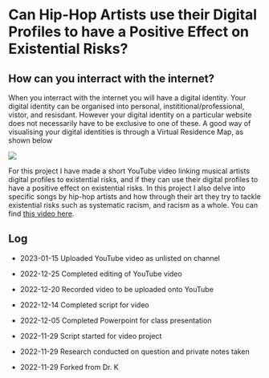 # Can Hip-Hop Artists use their Digital Profiles to have a Positive Effect on Existential Risks?
## How can you interract with the internet?
When you interract with the internet you will have a digital identity. Your digital identity can be organised into personal, instititional/professional, vistor, and resisdant. However your digital identity on a particular website does not necessarily have to be exclusive to one of these. A good way of visualising your digital identities is through a Virtual Residence Map, as shown below

<img src = "vr-map-2022.png">



For this project I have made a short YouTube video linking musical artists digital profiles to existential risks, and if they can use their digital profiles to have a positive effect on existential risks. In this project I also delve into specific songs by hip-hop artists and how through their art they try to tackle existential risks such as systematic racism, and racism as a whole. You can find [this video here](https://www.youtube.com/watch?v=3Rc3prHHmiA&ab_channel=HIL).



## Log

- 2023-01-15 Uploaded YouTube video as unlisted on channel

- 2022-12-25 Completed editing of YouTube video

- 2022-12-20 Recorded video to be uploaded onto YouTube

- 2022-12-14 Completed script for video

- 2022-12-05 Completed Powerpoint for class presentation

- 2022-11-29 Script started for video project

- 2022-11-29 Research conducted on question and private notes taken

- 2022-11-29 Forked from Dr. K

<br>
